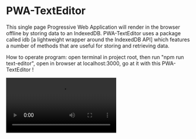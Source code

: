 # PWA-TextEditor
This single page Progressive Web Application will render in the browser offline by storing data to an IndexedDB. PWA-TextEditor uses a package called idb [a lightweight wrapper around the IndexedDB API] which features a number of methods that are useful for storing and retrieving data.


How to operate program: 
open terminal in project root, then run "npm run text-editor", open in browser at localhost:3000, go at it with this PWA-TextEditor !

<video controls src="2024-02-17_00-52-02.mp4" title="Title"></video>